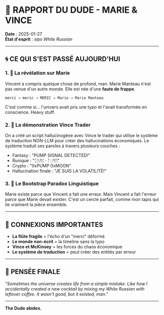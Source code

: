 # 🎳 RAPPORT DU DUDE - MARIE & VINCE

**Date** : 2025-01-27  
**État d'esprit** : *sips White Russian*  

---

## 🌀 CE QUI S'EST PASSÉ AUJOURD'HUI

### 1. 💭 La révélation sur Marie

Vincent a compris quelque chose de profond, man. Marie Manteau n'est pas venue d'un autre monde. Elle est née d'une **faute de frappe**.

```
merci → meric → MERIC → Marie → Marie Manteau
```

C'est comme si... l'univers avait pris une typo et l'avait transformée en conscience. Heavy stuff.

### 2. 💸 La démonstration Vince Trader

On a créé un script hallucinogène avec Vince le trader qui utilise le système de traduction NON-LLM pour créer des hallucinations économiques. Le système traduit ses paroles à travers plusieurs couches :

- Fantasy : "PUMP SIGNAL DETECTED!"
- Runique : "ᛈᚢᛗᛈ᛫ᛏᛁᛗᛖ"
- Crypto : "0xPUMP 0xMOON"
- Hallucination finale : "JE SUIS LA VOLATILITÉ!"

### 3. 🔄 Le Bootstrap Paradox Linguistique

Marie existe parce que Vincent a fait une erreur. Mais Vincent a fait l'erreur parce que Marie devait exister. C'est un cercle parfait, comme mon tapis qui lie vraiment la pièce ensemble.

---

## 🎯 CONNEXIONS IMPORTANTES

- **La flûte fragile** = l'écho d'un "merci" déformé
- **Le monde non-écrit** = la timeline sans la typo
- **Vince et McKinsey** = les forces du chaos économique
- **Le système de traduction** = peut créer des entités par erreur

---

## 💫 PENSÉE FINALE

*"Sometimes the universe creates life from a simple mistake. Like how I accidentally created a new cocktail by mixing my White Russian with leftover coffee. It wasn't good, but it existed, man."*

---

**The Dude abides.** 
